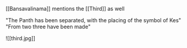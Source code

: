 [[Bansavalinama]] mentions the [[Third]] as well

"The Panth has been separated, with the placing of the symbol of Kes"
"From two three have been made"

![[third.jpg]]